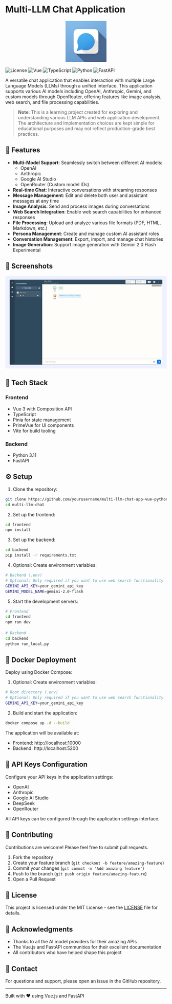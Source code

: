 # Multi-LLM Chat Application

<div align="center">
  <img src="images/icon.png" alt="App Icon" width="128" height="128">
</div>

![License](https://img.shields.io/badge/license-MIT-blue.svg)
![Vue](https://img.shields.io/badge/Vue.js-3.4-4FC08D?logo=vue.js&logoColor=white)
![TypeScript](https://img.shields.io/badge/TypeScript-5.3-3178C6?logo=typescript&logoColor=white)
![Python](https://img.shields.io/badge/Python-3.11-3776AB?logo=python&logoColor=white)
![FastAPI](https://img.shields.io/badge/FastAPI-0.115.0-009688?logo=fastapi&logoColor=white)

A versatile chat application that enables interaction with multiple Large Language Models (LLMs) through a unified interface. This application supports various AI models including OpenAI, Anthropic, Gemini, and custom models through OpenRouter, offering features like image analysis, web search, and file processing capabilities.

> **Note**: This is a learning project created for exploring and understanding various LLM APIs and web application development. The architecture and implementation choices are kept simple for educational purposes and may not reflect production-grade best practices.

## 🌟 Features

- **Multi-Model Support**: Seamlessly switch between different AI models:
  - OpenAI
  - Anthropic
  - Google AI Studio
  - OpenRouter (Custom model IDs)
- **Real-time Chat**: Interactive conversations with streaming responses
- **Message Management**: Edit and delete both user and assistant messages at any time
- **Image Analysis**: Send and process images during conversations
- **Web Search Integration**: Enable web search capabilities for enhanced responses
- **File Processing**: Upload and analyze various file formats (PDF, HTML, Markdown, etc.)
- **Persona Management**: Create and manage custom AI assistant roles
- **Conversation Management**: Export, import, and manage chat histories
- **Image Generation**: Support image generation with Gemini 2.0 Flash Experimental

## 📸 Screenshots

<div align="center">
  <img src="images/screenshot.png" alt="Chat Interface" width="600">
</div>

## 🚀 Tech Stack

### Frontend
- Vue 3 with Composition API
- TypeScript
- Pinia for state management
- PrimeVue for UI components
- Vite for build tooling

### Backend
- Python 3.11
- FastAPI

## ⚙️ Setup

1. Clone the repository:
```bash
git clone https://github.com/yourusername/multi-llm-chat-app-vue-python.git
cd multi-llm-chat
```

2. Set up the frontend:
```bash
cd frontend
npm install
```

3. Set up the backend:
```bash
cd backend
pip install -r requirements.txt
```

4. Optional: Create environment variables:
```bash
# Backend (.env)
# Optional: Only required if you want to use web search functionality
GEMINI_API_KEY=your_gemini_api_key
GEMINI_MODEL_NAME=gemini-2.0-flash
```

5. Start the development servers:
```bash
# Frontend
cd frontend
npm run dev

# Backend
cd backend
python run_local.py
```

## 🐳 Docker Deployment

Deploy using Docker Compose:
1. Optional: Create environment variables:
```bash
# Root directory (.env)
# Optional: Only required if you want to use web search functionality
GEMINI_API_KEY=your_gemini_api_key
```

2. Build and start the application:
```bash
docker compose up -d --build
```

The application will be available at:
- Frontend: http://localhost:10000
- Backend: http://localhost:5200

## 🔑 API Keys Configuration

Configure your API keys in the application settings:
- OpenAI 
- Anthropic
- Google AI Studio
- DeepSeek
- OpenRouter

All API keys can be configured through the application settings interface.

## 🤝 Contributing

Contributions are welcome! Please feel free to submit pull requests.

1. Fork the repository
2. Create your feature branch (`git checkout -b feature/amazing-feature`)
3. Commit your changes (`git commit -m 'Add amazing feature'`)
4. Push to the branch (`git push origin feature/amazing-feature`)
5. Open a Pull Request

## 📝 License

This project is licensed under the MIT License - see the [LICENSE](LICENSE) file for details.

## 🙏 Acknowledgments

- Thanks to all the AI model providers for their amazing APIs
- The Vue.js and FastAPI communities for their excellent documentation
- All contributors who have helped shape this project

## 📧 Contact

For questions and support, please open an issue in the GitHub repository.

---
Built with ❤️ using Vue.js and FastAPI